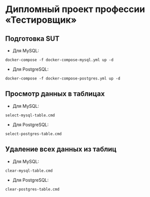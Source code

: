 # Дипломный проект профессии «Тестировщик»

## Подготовка SUT

- Для MySQL:

```docker-compose -f docker-compose-mysql.yml up -d```

- Для PostgreSQL:

```docker-compose -f docker-compose-postgres.yml up -d```

## Просмотр данных в таблицах 

- Для MySQL:

```select-mysql-table.cmd```

- Для PostgreSQL:

```select-postgres-table.cmd```

## Удаление всех данных из таблиц 

- Для MySQL:

```clear-mysql-table.cmd```

- Для PostgreSQL:

```clear-postgres-table.cmd```

